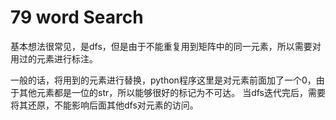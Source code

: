 # 79 word Search

基本想法很常见，是dfs，但是由于不能重复用到矩阵中的同一元素，所以需要对用过的元素进行标注。

一般的话，将用到的元素进行替换，python程序这里是对元素前面加了一个0，由于其他元素都是一位的str，所以能够很好的标记为不可达。 当dfs迭代完后，需要将其还原，不能影响后面其他dfs对元素的访问。